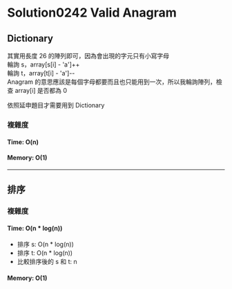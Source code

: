# Solution0242 Valid Anagram

## Dictionary

其實用長度 26 的陣列即可，因為會出現的字元只有小寫字母  
輪詢 s，array[s[i] - 'a']++  
輪詢 t，array[t[i] - 'a']--  
Anagram 的意思應該是每個字母都要而且也只能用到一次，所以我輪詢陣列，檢查 array[i] 是否都為 0

依照延申題目才需要用到 Dictionary

### 複雜度

#### Time: O(n)

#### Memory: O(1)

---

## 排序

### 複雜度

#### Time: O(n * log(n))
- 排序 s: O(n * log(n))
- 排序 t: O(n * log(n))
- 比較排序後的 s 和 t: n

#### Memory: O(1)